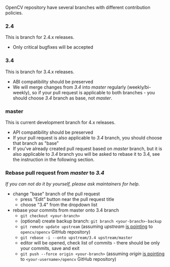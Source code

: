 OpenCV repository have several branches with different contribution policies.

### 2.4

This is branch for 2.4.x releases.

* Only critical bugfixes will be accepted

### 3.4

This is branch for 3.4.x releases.

* ABI compatibility should be preserved
* We will merge changes from _3.4_ into _master_ regularly (weekly/bi-weekly), so if your pull request is applicable to both branches - you should choose _3.4_ branch as base, not _master_.

### master

This is current development branch for 4.x releases.

* API compatibility should be preserved
* If your pull request is also applicable to _3.4_ branch, you should choose that branch as "base"
* If you've already created pull request based on _master_ branch, but it is also applicable to _3.4_ branch you will be asked to rebase it to 3.4, see the instruction in the following section.

### Rebase pull request from _master_ to _3.4_

_If you can not do it by yourself, please ask maintainers for help._

* change "base" branch of the pull request
  * press "Edit" button near the pull request title
  * choose "3.4" from the dropdown list
* rebase your commits from master onto 3.4 branch
  * `git checkout <your-branch>`
  * (optional) create backup branch: `git branch <your-branch>-backup`
  * `git remote update upstream` (assuming _upstream_ [is pointing](https://help.github.com/articles/configuring-a-remote-for-a-fork/) to `opencv/opencv` GitHub repository)
  * `git rebase -i --onto upstream/3.4 upstream/master`
  * editor will be opened, check list of commits - there should be only your commits, save and exit
  * `git push --force origin <your-branch>` (assuming _origin_ [is pointing](https://help.github.com/articles/configuring-a-remote-for-a-fork/) to `<your-username>/opencv` GitHub repository)
